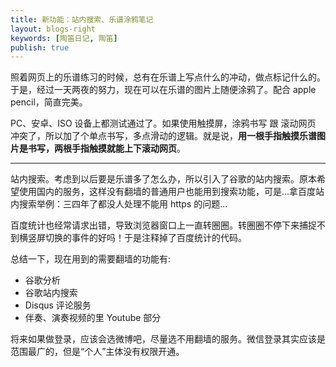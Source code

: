 ```yaml
---
title: 新功能：站内搜索、乐谱涂鸦笔记
layout: blogs-right
keywords: [陶笛日记, 陶笛]
publish: true
---
```


照着网页上的乐谱练习的时候，总有在乐谱上写点什么的冲动，做点标记什么的。于是，经过一天两夜的努力，现在可以在乐谱的图片上随便涂鸦了。配合 apple pencil，简直完美。


PC、安卓、ISO 设备上都测试通过了。如果使用触摸屏，涂鸦书写 跟 滚动网页 冲突了，所以加了个单点书写，多点滑动的逻辑。就是说，**用一根手指触摸乐谱图片是书写，两根手指触摸就能上下滚动网页**。

---

站内搜索。考虑到以后要是乐谱多了怎么办，所以引入了谷歌的站内搜索。原本希望使用国内的服务，这样没有翻墙的普通用户也能用到搜索功能，可是...拿百度站内搜索举例：三四年了都没人处理不能用 https 的问题...


百度统计也经常请求出错，导致浏览器窗口上一直转圈圈。转圈圈不停下来捕捉不到横竖屏切换的事件的好吗！于是注释掉了百度统计的代码。


总结一下，现在用到的需要翻墙的功能有:
- 谷歌分析
- 谷歌站内搜索
- Disqus 评论服务
- 伴奏、演奏视频的里 Youtube 部分


将来如果做登录，应该会选微博吧，尽量选不用翻墙的服务。微信登录其实应该是范围最广的，但是“个人”主体没有权限开通。